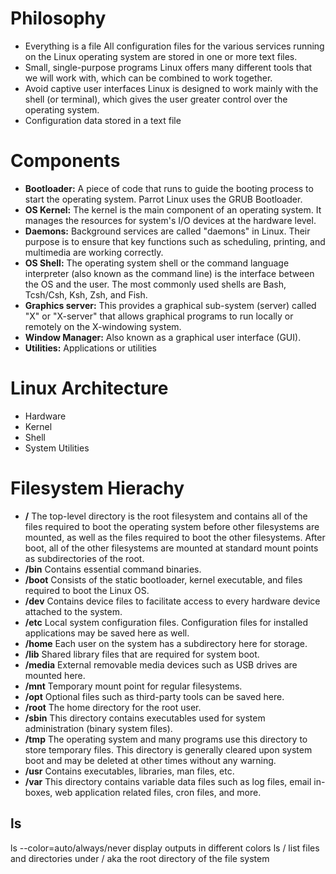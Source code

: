 # Philosophy

* Everything is a file	All configuration files for the various services running on the Linux operating system are stored in one or more text files.
* Small, single-purpose programs	Linux offers many different tools that we will work with, which can be combined to work together.
* Avoid captive user interfaces	Linux is designed to work mainly with the shell (or terminal), which gives the user greater control over the operating system.
* Configuration data stored in a text file
# Components
* **Bootloader:**  A piece of code that runs to guide the booting process to start the operating system. Parrot Linux uses the GRUB Bootloader.
* **OS Kernel:**	  The kernel is the main component of an operating system. It manages the resources for system's I/O devices at the hardware level.
* **Daemons:**	    Background services are called "daemons" in Linux. Their purpose is to ensure that key functions such as scheduling, printing, and multimedia are working correctly.  
* **OS Shell:**	  The operating system shell or the command language interpreter (also known as the command line) is the interface between the OS and the user. The most commonly used shells are Bash, Tcsh/Csh, Ksh, Zsh, and Fish.
* **Graphics server:**	This provides a graphical sub-system (server) called "X" or "X-server" that allows graphical programs to run locally or remotely on the X-windowing system.
* **Window Manager:**	Also known as a graphical user interface (GUI).  
* **Utilities:** Applications or utilities
# Linux Architecture
* Hardware
* Kernel
* Shell
* System Utilities
# Filesystem Hierachy
* **/**	The top-level directory is the root filesystem and contains all of the files required to boot the operating system before other filesystems are mounted, as well as the files required to boot the other filesystems. After boot, all of the other filesystems are mounted at standard mount points as subdirectories of the root.
* **/bin**	Contains essential command binaries.
* **/boot**	Consists of the static bootloader, kernel executable, and files required to boot the Linux OS.
* **/dev**	Contains device files to facilitate access to every hardware device attached to the system.
* **/etc**	Local system configuration files. Configuration files for installed applications may be saved here as well.
* **/home**	Each user on the system has a subdirectory here for storage.
* **/lib**	Shared library files that are required for system boot.
* **/media**	External removable media devices such as USB drives are mounted here.
* **/mnt**	Temporary mount point for regular filesystems.
* **/opt**	Optional files such as third-party tools can be saved here.
* **/root**	The home directory for the root user.
* **/sbin**	This directory contains executables used for system administration (binary system files).
* **/tmp**	The operating system and many programs use this directory to store temporary files. This directory is generally cleared upon system boot and may be deleted at other times without any warning.
* **/usr**	Contains executables, libraries, man files, etc.
* **/var**	This directory contains variable data files such as log files, email in-boxes, web application related files, cron files, and more.
## ls
ls --color=auto/always/never   display outputs in different colors 
ls /                           list files and directories under / aka the root directory of the file system

## 
